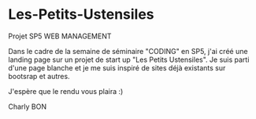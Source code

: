 # Les-Petits-Ustensiles
Projet SP5 WEB MANAGEMENT


Dans le cadre de la semaine de séminaire "CODING" en SP5, j'ai créé une landing page sur un projet de start up "Les Petits Ustensiles". 
Je suis parti d'une page blanche et je me suis inspiré de sites déjà existants sur bootsrap et autres. 

J'espère que le rendu vous plaira :)

Charly BON
